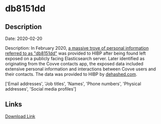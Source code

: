 # db8151dd

## Description

Date: 2020-02-20

Description:
In February 2020, <a href="https://www.troyhunt.com/the-unattributable-db8151dd-data-breach" target="_blank" rel="noopener">a massive trove of personal information referred to as &quot;db8151dd&quot;</a> was provided to HIBP after being found left exposed on a publicly facing Elasticsearch server. Later identified as originating from the Covve contacts app, the exposed data included extensive personal information and interactions between Covve users and their contacts. The data was provided to HIBP by <a href="https://dehashed.com/" target="_blank" rel="noopener">dehashed.com</a>.


['Email addresses', 'Job titles', 'Names', 'Phone numbers', 'Physical addresses', 'Social media profiles']

## Links

[Download Link](https://link-to.net/1229997/282.5825938023575/dynamic/?r=aHR0cHM6Ly93d3cubWVkaWFmaXJlLmNvbS92aWV3L2UxQkcwbFVqYjc5bzVlQi9jb3Z2ZS5jb20vZmlsZQ==)